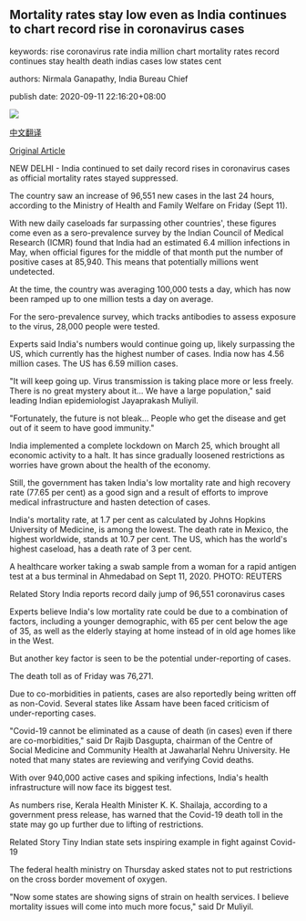 ## Mortality rates stay low even as India continues to chart record rise in coronavirus cases

keywords: rise coronavirus rate india million chart mortality rates record continues stay health death indias cases low states cent

authors: Nirmala Ganapathy, India Bureau Chief

publish date: 2020-09-11 22:16:20+08:00

![](https://www.straitstimes.com/sites/default/files/styles/x_large/public/articles/2020/09/11/tl-india-r-110920_0.jpg?itok=tQIS8dis)

[中文翻译](Mortality%20rates%20stay%20low%20even%20as%20India%20continues%20to%20chart%20record%20rise%20in%20coronavirus%20cases_zh.md)

[Original Article](https://www.straitstimes.com/asia/south-asia/mortality-rates-stay-low-as-india-continues-to-chart-record-rise-in-coronavirus)

NEW DELHI - India continued to set daily record rises in coronavirus cases as official mortality rates stayed suppressed.

The country saw an increase of 96,551 new cases in the last 24 hours, according to the Ministry of Health and Family Welfare on Friday (Sept 11).

With new daily caseloads far surpassing other countries', these figures come even as a sero-prevalence survey by the Indian Council of Medical Research (ICMR) found that India had an estimated 6.4 million infections in May, when official figures for the middle of that month put the number of positive cases at 85,940. This means that potentially millions went undetected.

At the time, the country was averaging 100,000 tests a day, which has now been ramped up to one million tests a day on average.

For the sero-prevalence survey, which tracks antibodies to assess exposure to the virus, 28,000 people were tested.

Experts said India's numbers would continue going up, likely surpassing the US, which currently has the highest number of cases. India now has 4.56 million cases. The US has 6.59 million cases.

"It will keep going up. Virus transmission is taking place more or less freely. There is no great mystery about it... We have a large population," said leading Indian epidemiologist Jayaprakash Muliyil.

"Fortunately, the future is not bleak... People who get the disease and get out of it seem to have good immunity."

India implemented a complete lockdown on March 25, which brought all economic activity to a halt. It has since gradually loosened restrictions as worries have grown about the health of the economy.

Still, the government has taken India's low mortality rate and high recovery rate (77.65 per cent) as a good sign and a result of efforts to improve medical infrastructure and hasten detection of cases.

India's mortality rate, at 1.7 per cent as calculated by Johns Hopkins University of Medicine, is among the lowest. The death rate in Mexico, the highest worldwide, stands at 10.7 per cent. The US, which has the world's highest caseload, has a death rate of 3 per cent.



A healthcare worker taking a swab sample from a woman for a rapid antigen test at a bus terminal in Ahmedabad on Sept 11, 2020. PHOTO: REUTERS



Related Story India reports record daily jump of 96,551 coronavirus cases

Experts believe India's low mortality rate could be due to a combination of factors, including a younger demographic, with 65 per cent below the age of 35, as well as the elderly staying at home instead of in old age homes like in the West.

But another key factor is seen to be the potential under-reporting of cases.

The death toll as of Friday was 76,271.

Due to co-morbidities in patients, cases are also reportedly being written off as non-Covid. Several states like Assam have been faced criticism of under-reporting cases.

"Covid-19 cannot be eliminated as a cause of death (in cases) even if there are co-morbidities," said Dr Rajib Dasgupta, chairman of the Centre of Social Medicine and Community Health at Jawaharlal Nehru University. He noted that many states are reviewing and verifying Covid deaths.

With over 940,000 active cases and spiking infections, India's health infrastructure will now face its biggest test.

As numbers rise, Kerala Health Minister K. K. Shailaja, according to a government press release, has warned that the Covid-19 death toll in the state may go up further due to lifting of restrictions.

Related Story Tiny Indian state sets inspiring example in fight against Covid-19

The federal health ministry on Thursday asked states not to put restrictions on the cross border movement of oxygen.

"Now some states are showing signs of strain on health services. I believe mortality issues will come into much more focus," said Dr Muliyil.